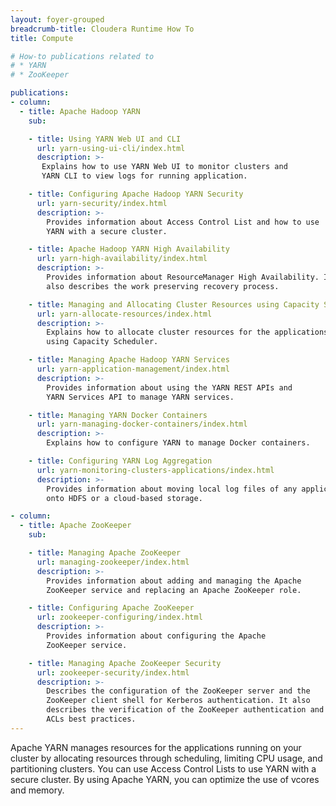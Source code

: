 ```yaml
---
layout: foyer-grouped
breadcrumb-title: Cloudera Runtime How To
title: Compute

# How-to publications related to
# * YARN
# * ZooKeeper

publications:
- column:
  - title: Apache Hadoop YARN
    sub:

    - title: Using YARN Web UI and CLI
      url: yarn-using-ui-cli/index.html
      description: >-
       Explains how to use YARN Web UI to monitor clusters and
       YARN CLI to view logs for running application.

    - title: Configuring Apache Hadoop YARN Security
      url: yarn-security/index.html
      description: >-
        Provides information about Access Control List and how to use
        YARN with a secure cluster.

    - title: Apache Hadoop YARN High Availability
      url: yarn-high-availability/index.html
      description: >-
        Provides information about ResourceManager High Availability. It
        also describes the work preserving recovery process.

    - title: Managing and Allocating Cluster Resources using Capacity Scheduler
      url: yarn-allocate-resources/index.html
      description: >-
        Explains how to allocate cluster resources for the applications
        using Capacity Scheduler.

    - title: Managing Apache Hadoop YARN Services
      url: yarn-application-management/index.html
      description: >-
        Provides information about using the YARN REST APIs and
        YARN Services API to manage YARN services.

    - title: Managing YARN Docker Containers
      url: yarn-managing-docker-containers/index.html
      description: >-
        Explains how to configure YARN to manage Docker containers.

    - title: Configuring YARN Log Aggregation
      url: yarn-monitoring-clusters-applications/index.html
      description: >-
        Provides information about moving local log files of any application
        onto HDFS or a cloud-based storage.

- column:
  - title: Apache ZooKeeper
    sub:

    - title: Managing Apache ZooKeeper
      url: managing-zookeeper/index.html
      description: >-
        Provides information about adding and managing the Apache
        ZooKeeper service and replacing an Apache ZooKeeper role.

    - title: Configuring Apache ZooKeeper
      url: zookeeper-configuring/index.html
      description: >-
        Provides information about configuring the Apache
        ZooKeeper service.

    - title: Managing Apache ZooKeeper Security
      url: zookeeper-security/index.html
      description: >-
        Describes the configuration of the ZooKeeper server and the
        ZooKeeper client shell for Kerberos authentication. It also
        describes the verification of the ZooKeeper authentication and
        ACLs best practices.
---
```

Apache YARN manages resources for the applications running on your
cluster by allocating resources through scheduling,  limiting CPU usage,
and partitioning clusters. You can use Access Control Lists to use YARN
with a secure cluster. By using Apache YARN, you can optimize the use of
vcores and memory.
